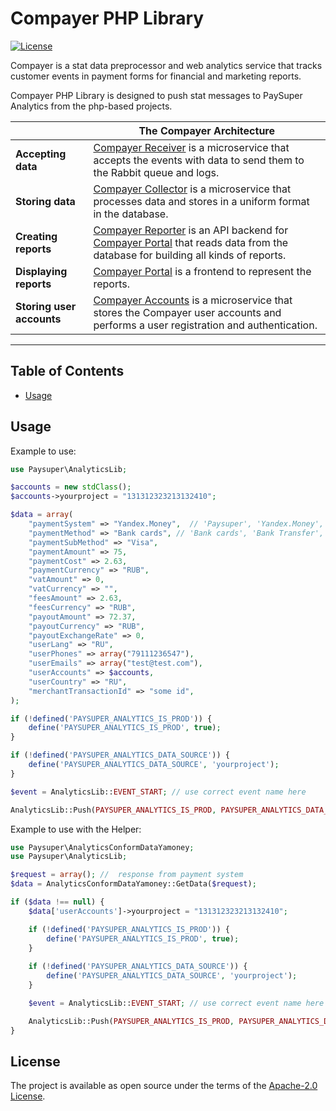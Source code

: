 # Compayer PHP Library

[![License](https://img.shields.io/badge/License-Apache%202.0-blue.svg)](https://opensource.org/licenses/Apache-2.0)

Compayer is a stat data preprocessor and web analytics service that tracks customer events in payment forms for financial and marketing reports.

Compayer PHP Library is designed to push stat messages to PaySuper Analytics from the php-based projects.

| |The Compayer Architecture|
|---|---|
|**Accepting data**|[Compayer Receiver](https://github.com/compayer/compayer-receiver) is a microservice that accepts the events with data to send them to the Rabbit queue and logs.|
|**Storing data**|[Compayer Collector](https://github.com/compayer/compayer-collector) is a microservice that processes data and stores in a uniform format in the database.|
|**Creating reports**|[Compayer Reporter](https://github.com/compayer/compayer-reporter) is an API backend for [Compayer Portal](https://github.com/compayer/compayer-portal) that reads data from the database for building all kinds of reports.|
|**Displaying reports**|[Compayer Portal](https://github.com/compayer/compayer-portal) is a frontend to represent the reports.|
|**Storing user accounts**|[Compayer Accounts](https://github.com/compayer/compayer-accounts) is a microservice that stores the Compayer user accounts and performs a user registration and authentication.|

---

## Table of Contents

- [Usage](#usage)

## Usage

Example to use:

```php
use Paysuper\AnalyticsLib;

$accounts = new stdClass();
$accounts->yourproject = "131312323213132410";

$data = array(
	"paymentSystem" => "Yandex.Money",  // 'Paysuper', 'Yandex.Money', 'Xsolla'
	"paymentMethod" => "Bank cards", // 'Bank cards', 'Bank Transfer', 'Cash Payments', 'Cryptocurrency', 'E-payments', 'Mobile Payments', 'Prepaid Cards'
	"paymentSubMethod" => "Visa",
	"paymentAmount" => 75,
	"paymentCost" => 2.63,
	"paymentCurrency" => "RUB",
	"vatAmount" => 0,
	"vatCurrency" => "",
	"feesAmount" => 2.63,
	"feesCurrency" => "RUB",
	"payoutAmount" => 72.37,
	"payoutCurrency" => "RUB",
	"payoutExchangeRate" => 0,
	"userLang" => "RU",
	"userPhones" => array("79111236547"),
	"userEmails" => array("test@test.com"),
	"userAccounts" => $accounts,
	"userCountry" => "RU",
	"merchantTransactionId" => "some id",
);

if (!defined('PAYSUPER_ANALYTICS_IS_PROD')) {
	define('PAYSUPER_ANALYTICS_IS_PROD', true);
}

if (!defined('PAYSUPER_ANALYTICS_DATA_SOURCE')) {
	define('PAYSUPER_ANALYTICS_DATA_SOURCE', 'yourproject');
}

$event = AnalyticsLib::EVENT_START; // use correct event name here

AnalyticsLib::Push(PAYSUPER_ANALYTICS_IS_PROD, PAYSUPER_ANALYTICS_DATA_SOURCE, $event, $data);
```

Example to use with the Helper:

```php
use Paysuper\AnalyticsConformDataYamoney;
use Paysuper\AnalyticsLib;

$request = array(); //  response from payment system 
$data = AnalyticsConformDataYamoney::GetData($request);

if ($data !== null) {
	$data['userAccounts']->yourproject = "131312323213132410";

	if (!defined('PAYSUPER_ANALYTICS_IS_PROD')) {
		define('PAYSUPER_ANALYTICS_IS_PROD', true);
	}
	
    if (!defined('PAYSUPER_ANALYTICS_DATA_SOURCE')) {
		define('PAYSUPER_ANALYTICS_DATA_SOURCE', 'yourproject');
	}

	$event = AnalyticsLib::EVENT_START; // use correct event name here

	AnalyticsLib::Push(PAYSUPER_ANALYTICS_IS_PROD, PAYSUPER_ANALYTICS_DATA_SOURCE, $event, $data);
}
```

## License

The project is available as open source under the terms of the [Apache-2.0 License](https://opensource.org/licenses/Apache-2.0).